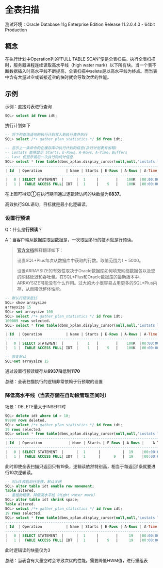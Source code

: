 # 全表扫描

测试环境：Oracle Database 11g Enterprise Edition Release 11.2.0.4.0 - 64bit Production

## 概念

在执行计划中Operation列的“FULL TABLE SCAN”便是全表扫描。执行全表扫描时，服务器进程连续读取高水平线（high water mark）以下所有块。当一个表不断数据插入时高水平线不断提高，全表扫描中selete是以高水平线为终点。而当表中含有大量过空或者接近空的快时就会导致次优的性能。

## 示例

示例：直接对表进行查询

```sql
SQL> select id from idt;
```

执行计划如下

```sql
-- 将下列查询语句的执行计划写入到执行表并执行
SQL> select /*+ gather_plan_statistics */ id from idt;

-- 显示上一条命令的在缓存库中执行计划的信息(执行计划表有省略)
-- iostats 能够显示 Starts、E-Rows、A-Rows、A-Time、Buffers
-- last 仅显示最后一次执行的统计信息
SQL> select * from table(dbms_xplan.display_cursor(null,null,'iostats last'));
------------------------------------------------------------------------------------
| Id  | Operation	        | Name | Starts | E-Rows | A-Rows |	A-Time	   | Buffers |
------------------------------------------------------------------------------------
|   0 | SELECT STATEMENT  |	     |	1     |	       |	100K  |00:00:00.04 |    6837 |
|   1 |  TABLE ACCESS FULL| IDT  |	1     |	   9   |	100K  |00:00:00.04 |    6837 |

```

在上图可得知①在执行期间通过逻辑读访问的块数量为**6837**。

高效执行SQL语句，目标就是最小化逻辑读。

### 设置行预读

Q：什么是**行预读**？

A：当客户端从数据库取回数据是，一次取回多行的技术就是行预读。

> [官方文档](https://docs.oracle.com/cd/B19306_01/server.102/b14357/ch8.htm)解释翻译如下：
>
> 设置SQL*Plus每次从数据库中获取的行数。取值范围为1 ~ 5000。
>
> 设置ARRAYSIZE的有效性取决于Oracle数据库如何填充网络数据包以及您的网络延迟和吞吐量。在SQL\*Plus和Oracle数据库的最新版本中，ARRAYSIZE可能没有什么作用。过大的大小很容易占用更多的SQL\*Plus内存，从而降低整体性能。

```sql
-- 默认行预读是15
SQL> show arraysize
arraysize 15
SQL> set arraysize 100
SQL> select /*+ gather_plan_statistics */ id from idt;
100009 rows selected.
SQL> select * from table(dbms_xplan.display_cursor(null,null,'iostats last'));
------------------------------------------------------------------------------------
| Id  | Operation	        | Name | Starts | E-Rows | A-Rows |	A-Time	   | Buffers |
------------------------------------------------------------------------------------
|   0 | SELECT STATEMENT  |   	 |    1   |	       |	100K  |00:00:00.01 |    1170 |
|   1 |  TABLE ACCESS FULL| IDT  |	  1   |	   9   |	100K  |00:00:00.01 |    1170 |

-- 恢复默认
SQL>set arraysize 15
```

通过设置行预读缓存从**6937**降低到**1170**

总结：全表扫描执行的逻辑非常依赖于行预取的设置

### 降低高水平线（当表存储在自动段管理空间时）

场景：DELETE量大于INSERT时

```sql
SQL> delete idt where id > 10;
99990 rows deleted.
SQL> select /*+ gather_plan_statistics */ id from idt;
19 rows selected.
SQL> select * from table(dbms_xplan.display_cursor(null,null,'iostats last'));
------------------------------------------------------------------------------------
| Id  | Operation	         | Name | Starts | E-Rows | A-Rows |	A-Time	 | Buffers |
------------------------------------------------------------------------------------
|   0 | SELECT STATEMENT  |	     |	1      |	      |	 19    |00:00:00.01 |    170 |
|   1 |  TABLE ACCESS FULL| IDT  |	1      |	  9   |	 19    |00:00:00.01 |    170 |


```

此时即使全表扫描只返回只有19条，逻辑读依然特别高，相当于每返回1条就要进行10次逻辑读。

```sql
-- 对idt表启动行迁移，默认关闭
SQL> alter table idt enable row movement;
Table altered.
-- 重组物理表，降低高水平线（Hight water mark）
SQL> alter table idt shrink space;
Table altered.
SQL> select /*+ gather_plan_statistics */ id from idt;
19 rows selected.
SQL> select * from table(dbms_xplan.display_cursor(null,null,'iostats last'));
---------------------------------------------------------------------------------------------
| Id  | Operation	        | Name | Starts | E-Rows | A-Rows |	A-Time	   | Buffers | Reads  |
---------------------------------------------------------------------------------------------
|   0 | SELECT STATEMENT  |	     |	1     |	       |	 19   |00:00:00.01 |	 3     |	  1 |
|   1 |  TABLE ACCESS FULL| IDT  |	1     |	   9   |	 19   |00:00:00.01 |	 3     |	  1 |
```

此时逻辑读的块量仅为3

总结：当表含有大量空时会导致次优的性能，需要降低HWM值，进行重组表